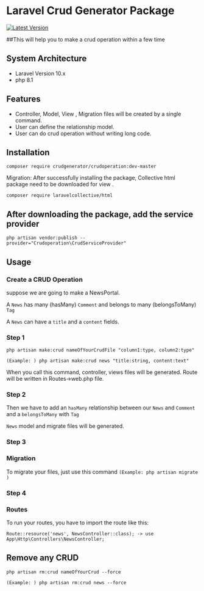 # Laravel Crud Generator Package

[![Latest Version](https://img.shields.io/github/release/zahidhasan566/loginInfoPackage.svg?style=flat-square)](https://github.com/zahidhasan566/loginInfoPackage/releases)

[//]: # ([![Total Downloads]&#40;https://img.shields.io/packagist/packages/zahid566/logininfo.svg?style=flat-square&#41;]&#40;https://packagist.org/packages/zahid566/logininfo&#41;)

##This will help you to make a crud operation within a few time

## System Architecture

- Laravel Version 10.x
- php 8.1

## Features
- Controller, Model, View , Migration files will be created by a single command.
- User can define the relationship model.
- User can do crud operation without writing long code.


## Installation

```
composer require crudgenerator/crudoperation:dev-master
```

Migration: After successfully installing the package, Collective html package need to be downloaded for view .
```
composer require laravelcollective/html
```

## After downloading the package, add the service provider
```
php artisan vendor:publish --provider="Crudoperation\CrudServiceProvider"
```

## Usage

### Create a CRUD Operation

suppose we are going to make a NewsPortal.

A `News` has many (hasMany) `Comment` and belongs to many (belongsToMany) `Tag`

A `News` can have a `title` and a `content` fields.

### Step 1
``` php artisan make:crud nameOfYourCrudFile "column1:type, column2:type" ```

``` (Example: ) php artisan make:crud news "title:string, content:text" ```

When you call this command, controller, views files will be generated. Route will be written in Routes->web.php file.

### Step 2
Then we have to add  an `hasMany` relationship between our `News` and `Comment`
and a `belongsToMany` with `Tag`

`News` model and migrate files will be generated. 

### Step 3
### Migration
To migrate your files, just use this command
``` (Example: php artisan migrate  ) ```

### Step 4
### Routes

To run your routes, you have to import the route like this:

``` Route::resource('news', NewsController::class); -> use App\Http\Controllers\NewsController;  ```

## Remove any CRUD

``` php artisan rm:crud nameOfYourCrud --force ```

```(Example: ) php artisan rm:crud news --force ```
